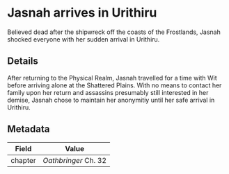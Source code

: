 # Jasnah arrives in Urithiru
Believed dead after the shipwreck off the coasts of the Frostlands, Jasnah shocked everyone with her sudden arrival in Urithiru.

## Details
After returning to the Physical Realm, Jasnah travelled for a time with Wit before arriving alone at the Shattered Plains. With no means to contact her family upon her return and assassins presumably still interested in her demise, Jasnah chose to maintain her anonymitiy until her safe arrival in Urithiru.

## Metadata
| Field | Value |
| ----- | ----- |
| chapter | *Oathbringer* Ch. 32 |

